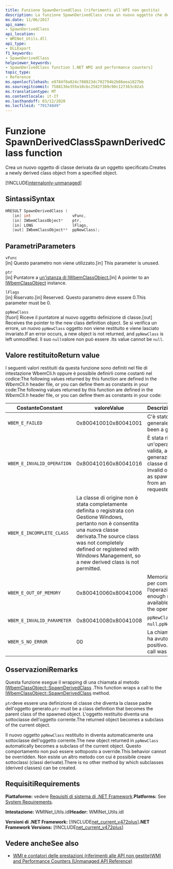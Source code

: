 ```yaml
---
title: Funzione SpawnDerivedClass (riferimenti all'API non gestita)
description: La funzione SpawnDerivedClass crea un nuovo oggetto che deriva da un oggetto.
ms.date: 11/06/2017
api_name:
- SpawnDerivedClass
api_location:
- WMINet_Utils.dll
api_type:
- DLLExport
f1_keywords:
- SpawnDerivedClass
helpviewer_keywords:
- SpawnDerivedClass function [.NET WMI and performance counters]
topic_type:
- Reference
ms.openlocfilehash: e9784f8a024c788823dc702794b2b86eea1827bb
ms.sourcegitcommit: 7588136e355e10cbc2582f389c90c127363c02a5
ms.translationtype: MT
ms.contentlocale: it-IT
ms.lasthandoff: 03/12/2020
ms.locfileid: "79174849"
---
```

# <a name="spawnderivedclass-function"></a><span data-ttu-id="baf34-103">Funzione SpawnDerivedClass</span><span class="sxs-lookup"><span data-stu-id="baf34-103">SpawnDerivedClass function</span></span>
<span data-ttu-id="baf34-104">Crea un nuovo oggetto di classe derivata da un oggetto specificato.</span><span class="sxs-lookup"><span data-stu-id="baf34-104">Creates a newly derived class object from a specified object.</span></span>
  
[!INCLUDE[internalonly-unmanaged](../../../../includes/internalonly-unmanaged.md)]
  
## <a name="syntax"></a><span data-ttu-id="baf34-105">Sintassi</span><span class="sxs-lookup"><span data-stu-id="baf34-105">Syntax</span></span>  
  
```cpp  
HRESULT SpawnDerivedClass (
   [in] int                  vFunc,
   [in] IWbemClassObject*    ptr,
   [in] LONG                 lFlags,
   [out] IWbemClassObject**  ppNewClass);
```  

## <a name="parameters"></a><span data-ttu-id="baf34-106">Parametri</span><span class="sxs-lookup"><span data-stu-id="baf34-106">Parameters</span></span>

`vFunc`  
<span data-ttu-id="baf34-107">[in] Questo parametro non viene utilizzato.</span><span class="sxs-lookup"><span data-stu-id="baf34-107">[in] This parameter is unused.</span></span>

`ptr`  
<span data-ttu-id="baf34-108">[in] Puntatore a [un'istanza di IWbemClassObject.](/windows/desktop/api/wbemcli/nn-wbemcli-iwbemclassobject)</span><span class="sxs-lookup"><span data-stu-id="baf34-108">[in] A pointer to an [IWbemClassObject](/windows/desktop/api/wbemcli/nn-wbemcli-iwbemclassobject) instance.</span></span>

`lFlags`  
<span data-ttu-id="baf34-109">[in] Riservato.</span><span class="sxs-lookup"><span data-stu-id="baf34-109">[in] Reserved.</span></span> <span data-ttu-id="baf34-110">Questo parametro deve essere 0.</span><span class="sxs-lookup"><span data-stu-id="baf34-110">This parameter must be 0.</span></span>

`ppNewClass`  
<span data-ttu-id="baf34-111">[fuori] Riceve il puntatore al nuovo oggetto definizione di classe.</span><span class="sxs-lookup"><span data-stu-id="baf34-111">[out] Receives the pointer to the new class definition object.</span></span> <span data-ttu-id="baf34-112">Se si verifica un errore, un nuovo `ppNewClass` oggetto non viene restituito e viene lasciato invariato.</span><span class="sxs-lookup"><span data-stu-id="baf34-112">If an error occurs, a new object is not returned, and `ppNewClass` is left unmodified.</span></span> <span data-ttu-id="baf34-113">Il suo `null`valore non può essere .</span><span class="sxs-lookup"><span data-stu-id="baf34-113">Its value cannot be `null`.</span></span>

## <a name="return-value"></a><span data-ttu-id="baf34-114">Valore restituito</span><span class="sxs-lookup"><span data-stu-id="baf34-114">Return value</span></span>

<span data-ttu-id="baf34-115">I seguenti valori restituiti da questa funzione sono definiti nel file di intestazione WbemCli.h oppure è possibile definirli come costanti nel codice:The following values returned by this function are defined in the *WbemCli.h* header file, or you can define them as constants in your code:</span><span class="sxs-lookup"><span data-stu-id="baf34-115">The following values returned by this function are defined in the *WbemCli.h* header file, or you can define them as constants in your code:</span></span>

|<span data-ttu-id="baf34-116">Costante</span><span class="sxs-lookup"><span data-stu-id="baf34-116">Constant</span></span>  |<span data-ttu-id="baf34-117">valore</span><span class="sxs-lookup"><span data-stu-id="baf34-117">Value</span></span>  |<span data-ttu-id="baf34-118">Descrizione</span><span class="sxs-lookup"><span data-stu-id="baf34-118">Description</span></span>  |
|---------|---------|---------|
| `WBEM_E_FAILED` | <span data-ttu-id="baf34-119">0x80041001</span><span class="sxs-lookup"><span data-stu-id="baf34-119">0x80041001</span></span> | <span data-ttu-id="baf34-120">C'è stato un fallimento generale.</span><span class="sxs-lookup"><span data-stu-id="baf34-120">There has been a general failure.</span></span> |
| `WBEM_E_INVALID_OPERATION` | <span data-ttu-id="baf34-121">0x80041016</span><span class="sxs-lookup"><span data-stu-id="baf34-121">0x80041016</span></span> | <span data-ttu-id="baf34-122">È stata richiesta un'operazione non valida, ad esempio la generazione di una classe da un'istanza.</span><span class="sxs-lookup"><span data-stu-id="baf34-122">An invalid operation, such as spawning a class from an instance, was requested.</span></span> |
| `WBEM_E_INCOMPLETE_CLASS` | <span data-ttu-id="baf34-123">La classe di origine non è stata completamente definita o registrata con Gestione Windows, pertanto non è consentita una nuova classe derivata.</span><span class="sxs-lookup"><span data-stu-id="baf34-123">The source class was not completely defined or registered with Windows Management, so a new derived class is not permitted.</span></span> |
| `WBEM_E_OUT_OF_MEMORY` | <span data-ttu-id="baf34-124">0x80041006</span><span class="sxs-lookup"><span data-stu-id="baf34-124">0x80041006</span></span> | <span data-ttu-id="baf34-125">Memoria insufficiente per completare l’operazione.</span><span class="sxs-lookup"><span data-stu-id="baf34-125">Not enough memory is available to complete the operation.</span></span> |
| `WBEM_E_INVALID_PARAMETER` | <span data-ttu-id="baf34-126">0x80041008</span><span class="sxs-lookup"><span data-stu-id="baf34-126">0x80041008</span></span> | <span data-ttu-id="baf34-127">`ppNewClass` è `null`.</span><span class="sxs-lookup"><span data-stu-id="baf34-127">`ppNewClass` is `null`.</span></span> |
| `WBEM_S_NO_ERROR` | <span data-ttu-id="baf34-128">0</span><span class="sxs-lookup"><span data-stu-id="baf34-128">0</span></span> | <span data-ttu-id="baf34-129">La chiamata di funzione ha avuto esito positivo.</span><span class="sxs-lookup"><span data-stu-id="baf34-129">The function call was successful.</span></span>  |
  
## <a name="remarks"></a><span data-ttu-id="baf34-130">Osservazioni</span><span class="sxs-lookup"><span data-stu-id="baf34-130">Remarks</span></span>

<span data-ttu-id="baf34-131">Questa funzione esegue il wrapping di una chiamata al metodo [IWbemClassObject::SpawnDerivedClass](/windows/desktop/api/wbemcli/nf-wbemcli-iwbemclassobject-clone) .</span><span class="sxs-lookup"><span data-stu-id="baf34-131">This function wraps a call to the [IWbemClassObject::SpawnDerivedClass](/windows/desktop/api/wbemcli/nf-wbemcli-iwbemclassobject-clone) method.</span></span>

<span data-ttu-id="baf34-132">`ptr`deve essere una definizione di classe che diventa la classe padre dell'oggetto generato.</span><span class="sxs-lookup"><span data-stu-id="baf34-132">`ptr` must be a class definition that becomes the parent class of the spawned object.</span></span> <span data-ttu-id="baf34-133">L'oggetto restituito diventa una sottoclasse dell'oggetto corrente.</span><span class="sxs-lookup"><span data-stu-id="baf34-133">The returned object becomes a subclass of the current object.</span></span>

<span data-ttu-id="baf34-134">Il nuovo oggetto `ppNewClass` restituito in diventa automaticamente una sottoclasse dell'oggetto corrente.</span><span class="sxs-lookup"><span data-stu-id="baf34-134">The new object returned in `ppNewClass` automatically becomes a subclass of the current object.</span></span> <span data-ttu-id="baf34-135">Questo comportamento non può essere sottoposto a override.</span><span class="sxs-lookup"><span data-stu-id="baf34-135">This behavior cannot be overridden.</span></span> <span data-ttu-id="baf34-136">Non esiste un altro metodo con cui è possibile creare sottoclassi (classi derivate).</span><span class="sxs-lookup"><span data-stu-id="baf34-136">There is no other method by which subclasses (derived classes) can be created.</span></span>

## <a name="requirements"></a><span data-ttu-id="baf34-137">Requisiti</span><span class="sxs-lookup"><span data-stu-id="baf34-137">Requirements</span></span>  
 <span data-ttu-id="baf34-138">**Piattaforme:** vedere [Requisiti di sistema di .NET Framework](../../get-started/system-requirements.md).</span><span class="sxs-lookup"><span data-stu-id="baf34-138">**Platforms:** See [System Requirements](../../get-started/system-requirements.md).</span></span>  
  
 <span data-ttu-id="baf34-139">**Intestazione:** WMINet_Utils.idl</span><span class="sxs-lookup"><span data-stu-id="baf34-139">**Header:** WMINet_Utils.idl</span></span>  
  
 <span data-ttu-id="baf34-140">**Versioni di .NET Framework:** [!INCLUDE[net_current_v472plus](../../../../includes/net-current-v472plus.md)]</span><span class="sxs-lookup"><span data-stu-id="baf34-140">**.NET Framework Versions:** [!INCLUDE[net_current_v472plus](../../../../includes/net-current-v472plus.md)]</span></span>  
  
## <a name="see-also"></a><span data-ttu-id="baf34-141">Vedere anche</span><span class="sxs-lookup"><span data-stu-id="baf34-141">See also</span></span>

- [<span data-ttu-id="baf34-142">WMI e contatori delle prestazioni (riferimenti alle API non gestite)</span><span class="sxs-lookup"><span data-stu-id="baf34-142">WMI and Performance Counters (Unmanaged API Reference)</span></span>](index.md)
